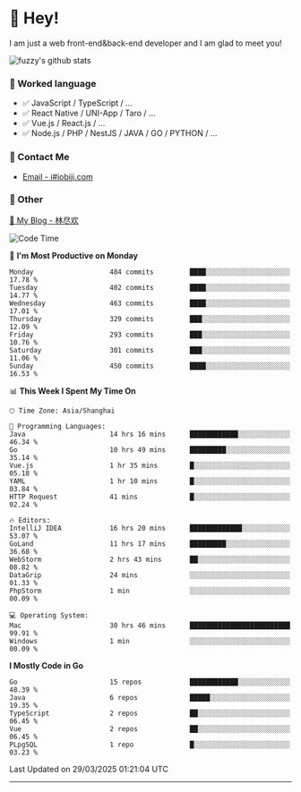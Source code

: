 # 👋 Hey!

I am just a web front-end&back-end developer and I am glad to meet you!

![fuzzy's github stats](https://github-readme-stats.vercel.app/api?username=JaydenForYou&&show_icons=true&&title_color=1abc9c&&icon_color=1abc9c)


### 📝 Worked language

- ✅ JavaScript / TypeScript / ...
- ✅ React Native / UNI-App / Taro / ...
- ✅ Vue.js / React.js / ...
- ✅ Node.js / PHP / NestJS / JAVA / GO / PYTHON / ...

### 📮 Contact Me

- [Email - i#iobiji.com](mailto:i@iobiji.com)


### 🤪 Other

[📌 My Blog - 林尽欢](https://iobiji.com)

<!--START_SECTION:waka-->
![Code Time](http://img.shields.io/badge/Code%20Time-1%2C625%20hrs%202%20mins-blue)

📅 **I'm Most Productive on Monday** 

```text
Monday                   484 commits         ████░░░░░░░░░░░░░░░░░░░░░   17.78 % 
Tuesday                  402 commits         ████░░░░░░░░░░░░░░░░░░░░░   14.77 % 
Wednesday                463 commits         ████░░░░░░░░░░░░░░░░░░░░░   17.01 % 
Thursday                 329 commits         ███░░░░░░░░░░░░░░░░░░░░░░   12.09 % 
Friday                   293 commits         ███░░░░░░░░░░░░░░░░░░░░░░   10.76 % 
Saturday                 301 commits         ███░░░░░░░░░░░░░░░░░░░░░░   11.06 % 
Sunday                   450 commits         ████░░░░░░░░░░░░░░░░░░░░░   16.53 % 
```


📊 **This Week I Spent My Time On** 

```text
🕑︎ Time Zone: Asia/Shanghai

💬 Programming Languages: 
Java                     14 hrs 16 mins      ████████████░░░░░░░░░░░░░   46.34 % 
Go                       10 hrs 49 mins      █████████░░░░░░░░░░░░░░░░   35.14 % 
Vue.js                   1 hr 35 mins        █░░░░░░░░░░░░░░░░░░░░░░░░   05.18 % 
YAML                     1 hr 10 mins        █░░░░░░░░░░░░░░░░░░░░░░░░   03.84 % 
HTTP Request             41 mins             █░░░░░░░░░░░░░░░░░░░░░░░░   02.24 % 

🔥 Editors: 
IntelliJ IDEA            16 hrs 20 mins      █████████████░░░░░░░░░░░░   53.07 % 
GoLand                   11 hrs 17 mins      █████████░░░░░░░░░░░░░░░░   36.68 % 
WebStorm                 2 hrs 43 mins       ██░░░░░░░░░░░░░░░░░░░░░░░   08.82 % 
DataGrip                 24 mins             ░░░░░░░░░░░░░░░░░░░░░░░░░   01.33 % 
PhpStorm                 1 min               ░░░░░░░░░░░░░░░░░░░░░░░░░   00.09 % 

💻 Operating System: 
Mac                      30 hrs 46 mins      █████████████████████████   99.91 % 
Windows                  1 min               ░░░░░░░░░░░░░░░░░░░░░░░░░   00.09 % 
```

**I Mostly Code in Go** 

```text
Go                       15 repos            ████████████░░░░░░░░░░░░░   48.39 % 
Java                     6 repos             █████░░░░░░░░░░░░░░░░░░░░   19.35 % 
TypeScript               2 repos             ██░░░░░░░░░░░░░░░░░░░░░░░   06.45 % 
Vue                      2 repos             ██░░░░░░░░░░░░░░░░░░░░░░░   06.45 % 
PLpgSQL                  1 repo              █░░░░░░░░░░░░░░░░░░░░░░░░   03.23 % 
```




 Last Updated on 29/03/2025 01:21:04 UTC
<!--END_SECTION:waka-->
---
